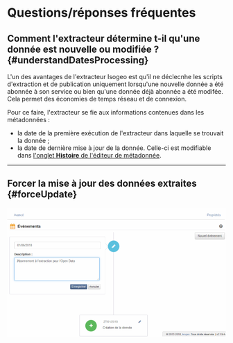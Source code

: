 # Questions/réponses fréquentes

## Comment l'extracteur détermine t-il qu'une donnée est nouvelle ou modifiée ? {#understandDatesProcessing}

L'un des avantages de l'extracteur Isogeo est qu'il ne déclecnhe les scripts d'extraction et de publication uniquement lorsqu'une nouvelle donnée a été abonnée à son service ou bien qu'une donnée déjà abonnée a été modifée. Cela permet des économies de temps réseau et de connexion.

Pour ce faire, l'extracteur se fie aux informations contenues dans les métadonnées :

* la date de la première exécution de l'extracteur dans laquelle se trouvait la donnée ;
* la date de dernière mise à jour de la donnée. Celle-ci est modifiable dans [l'onglet **Histoire** de l'éditeur de métadonnée](http://help.isogeo.com/fr/features/documentation/md_history.html#ev%C3%A9nements).

---

## Forcer la mise à jour des données extraites {#forceUpdate}

![](/assets/Extractor_app_force_dataset_update.png "Ajouter une date de mise 	&agrave; jour pour forcer l&apos;extraction")

